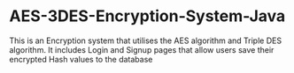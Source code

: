 # AES-3DES-Encryption-System-Java
This is an Encryption system that utilises the AES algorithm and Triple DES algorithm. It includes Login and Signup pages that allow users save their encrypted Hash values to the database
